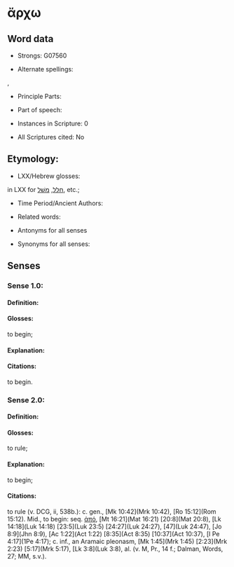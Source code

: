 # ἄρχω

<!-- Status: S2=NeedsEdits -->
<!-- Lexica used for edits:   -->

## Word data

* Strongs: G07560

* Alternate spellings:

,

* Principle Parts: 


* Part of speech: 


* Instances in Scripture: 0

* All Scriptures cited: No

## Etymology: 


* LXX/Hebrew glosses: 

in LXX for [חלל](//en-uhl/H2490), [משׁל](//en-uhl/H4911), etc.;

* Time Period/Ancient Authors: 


* Related words: 

* Antonyms for all senses

* Synonyms for all senses: 


## Senses 


### Sense  1.0: 

#### Definition: 

#### Glosses: 

to begin; 

#### Explanation: 


#### Citations: 

to begin.

### Sense  2.0: 

#### Definition: 

#### Glosses: 

to rule; 

#### Explanation: 

to begin; 

#### Citations: 

to rule (v. DCG, ii, 538b.): c. gen., [Mk 10:42](Mrk 10:42), [Ro 15:12](Rom 15:12). Mid., to begin: seq. [ἀπό](), [Mt 16:21](Mat 16:21) [20:8](Mat 20:8), [Lk 14:18](Luk 14:18) [23:5](Luk 23:5) [24:27](Luk 24:27), [47](Luk 24:47), [Jo 8:9](Jhn 8:9), [Ac 1:22](Act 1:22) [8:35](Act 8:35) [10:37](Act 10:37), [I Pe 4:17](1Pe 4:17); c. inf., an Aramaic pleonasm, [Mk 1:45](Mrk 1:45) [2:23](Mrk 2:23) [5:17](Mrk 5:17), [Lk 3:8](Luk 3:8), al. (v. M, Pr., 14 f.; Dalman, Words, 27; MM, s.v.).
